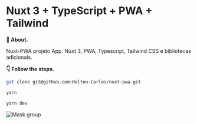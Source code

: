 # Nuxt 3 + TypeScript + PWA + Tailwind

**💬 About.**

Nuxt-PWA projeto App. Nuxt 3, PWA, Typescript, Tailwind CSS e bibliotecas adicionais.

**👇 Follow the steps.**

```bash
git clone git@github.com:Helton-Carlos/nuxt-pwa.git
```

```bash
yarn
```

```bash
yarn dev
```

![Mask group](https://github.com/Helton-Carlos/nuxt-pwa/assets/89320183/d37d848d-a625-442d-91f3-f3bfc83ee9b1)
